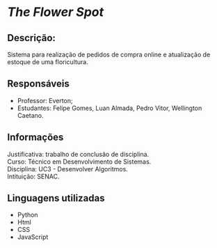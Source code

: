 # _The Flower Spot_

## Descrição: 
Sistema para realização de pedidos de compra online e atualização de estoque de uma floricultura.


## Responsáveis  

- Professor: Everton;
- Estudantes: Felipe Gomes, Luan Almada, Pedro Vitor, Wellington Caetano.

## Informações
Justificativa: trabalho de conclusão de disciplina.  
Curso: Técnico em Desenvolvimento de Sistemas.  
Disciplina: UC3 - Desenvolver Algoritmos.  
Intituição: SENAC.  

## Linguagens utilizadas
 - Python
 - Html
 - CSS
 - JavaScript


